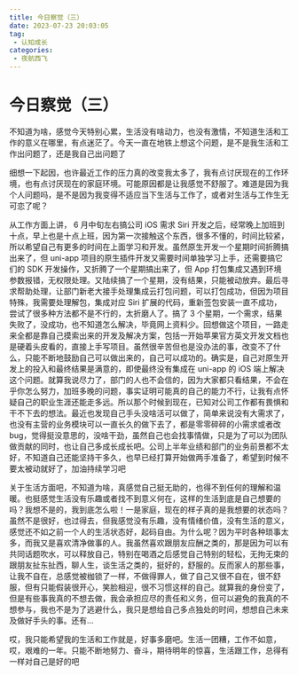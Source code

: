 ```yaml
---
title: 今日察觉（三）
date: 2023-07-23 20:03:05
tag:
 - 认知成长
categories:
 - 夜航西飞
---
```

# 今日察觉（三）
不知道为啥，感觉今天特别心累，生活没有啥动力，也没有激情，不知道生活和工作的意义在哪里，有点迷茫了。今天一直在地铁上想这个问题，是不是我生活和工作出问题了，还是我自己出问题了

细想一下起因，也许最近工作的压力真的改变我太多了，我有点讨厌现在的工作环境，也有点讨厌现在的家庭环境。可能原因都是让我感觉不舒服了。难道是因为我个人问题吗，是不是因为我变得不适应当下生活与工作了，或者对生活与工作生无可恋了呢？

从工作方面上讲， 6 月中旬左右搞公司 iOS 需求 Siri 开发之后，经常晚上加班到十点，早上也是十点上班，因为第一次接触这个东西，很多不懂的，时间比较紧，所以希望自己有更多的时间在上面学习和开发。虽然原生开发一个星期时间折腾搞出来了，但 uni-app 项目的原生插件开发又需要时间单独学习上手，还需要搞它们的 SDK 开发操作，又折腾了一个星期搞出来了，但 App 打包集成又遇到环境参数报错，无权限处理。又陆续搞了一个星期，没有结果，只能被动放弃。最后寻求帮助处理，让部门新老大接手处理集成云打包问题，可以打包成功，但因为项目特殊，我需要处理解包，集成对应 Siri 扩展的代码，重新签包安装一直不成功，尝试了很多种方法都不是不行的，太折磨人了。搞了 3 个星期，一个需求，结果失败了，没成功，也不知道怎么解决，毕竟网上资料少。回想做这个项目，一路走来全都是靠自己摸索出来的开发及解决方案，包括一开始苹果官方英文开发文档也是硬着头皮看的，直接上手写项目。虽然很辛苦但也是没办法的事，改变不了什么，只能不断地鼓励自己可以做出来的，自己可以成功的。确实是，自己对原生开发上的投入和最终结果是满意的，即使最终没有集成在 uni-app 的 iOS 端上解决这个问题。就算我说尽力了，部门的人也不会信的，因为大家都只看结果，不会在乎你怎么努力，加班多晚的问题，事实证明可能真的自己的能力不行，让我有点怀疑自己的职业生涯还能走多远。所以那个时候到现在，已知对公司工作都有畏惧和干不下去的想法。最近也发现自己手头没啥活可以做了，简单来说没有大需求了，也没有主营的业务模块可以一直长久的做下去了，都是零零碎碎的小需求或者改 bug，觉得挺没意思的，没啥干劲，虽然自己也会找事情做，只是为了可以为团队做贡献的同时，也让自己多成长成长吧。公司上半年业绩和部门的业务前景都不太好，不知道自己还能坚持干多久，也早已经打算开始做两手准备了，希望到时候不要太被动就好了，加油持续学习吧

关于生活方面吧，不知道为啥，真感觉自己挺无助的，也得不到任何的理解和温暖。也挺感觉生活没有乐趣或者找不到意义何在，这样的生活到底是自己想要的吗？我想不是的，我到底怎么啦！一是家庭，现在的样子真的是我想要的状态吗？虽然不是很好，也过得去，但我感觉没有乐趣，没有情绪价值，没有生活的意义，感觉还不如之前一个人的生活状态好，起码自由。为什么呢？因为平时各种琐事太多，而我又是喜欢清净做事的人。我虽然喜欢跟朋友应酬之类的，那是因为可以有共同话题吹水，可以释放自己，特别在喝酒之后感觉自己特别的轻松，无拘无束的跟朋友扯东扯西，聊人生，谈生活之类的，挺好的，舒服的。反而家人的那些事，让我不自在，总感觉被枷锁了一样，不做得罪人，做了自己又很不自在，很不舒服，但有只能假装很开心，笑脸相迎，很不习惯这样的自己。就算我的身份变了，但是有些事我真的不想去做，我会承担应尽的责任和义务，但可以避免的我真的不想参与，我也不是为了逃避什么，我只是想给自己多点独处的时间，想想自己未来及做好手头的事。还有...

哎，我只能希望我的生活和工作就是，好事多磨吧。生活一团糟，工作不如意，哎，艰难的一年。只能不断地努力、奋斗，期待明年的惊喜，生活跟工作，总得有一样对自己是好的吧

